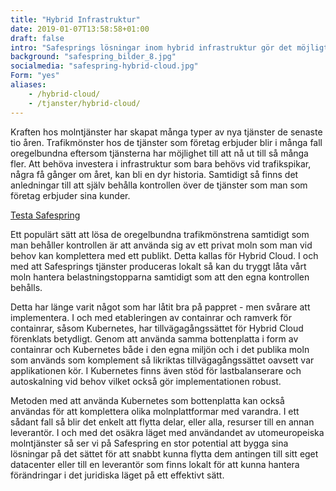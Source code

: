 ```yaml
---
title: "Hybrid Infrastruktur"
date: 2019-01-07T13:58:58+01:00
draft: false
intro: "Safesprings lösningar inom hybrid infrastruktur gör det möjligt för dig att kombinera kraften i molnet med din egen “on prem” eller managerad infrastruktur."
background: "safespring_bilder_8.jpg"
socialmedia: "safespring-hybrid-cloud.jpg"
Form: "yes"
aliases:
    - /hybrid-cloud/
    - /tjanster/hybrid-cloud/
---
```

Kraften hos molntjänster har skapat många typer av nya tjänster  de senaste tio åren. Trafikmönster hos de tjänster som företag erbjuder blir i många fall oregelbundna eftersom  tjänsterna har möjlighet till att nå ut till så många fler. Att behöva investera i infrastruktur som bara behövs vid trafikspikar, några få gånger om året, kan bli en dyr historia. Samtidigt så finns det anledningar till att själv behålla kontrollen över de tjänster som man som företag erbjuder sina kunder.

<a href="#testa-safespring" id="text-button">Testa Safespring</a>

Ett populärt sätt att lösa de oregelbundna trafikmönstrena samtidigt som man behåller kontrollen är att använda sig av ett privat moln som man vid behov kan komplettera med ett publikt. Detta kallas för Hybrid Cloud. I och med att Safesprings tjänster produceras lokalt  så kan du tryggt låta vårt moln hantera belastningstopparna samtidigt som att den egna kontrollen behålls.

Detta har länge varit något som har låtit bra på pappret - men svårare att implementera. I och med etableringen av containrar och ramverk för containrar, såsom Kubernetes, har tillvägagångssättet för Hybrid Cloud förenklats betydligt. Genom att använda samma bottenplatta i form av containrar och Kubernetes både i den egna miljön och i det publika moln som används som komplement så likriktas tillvägagångssättet oavsett var applikationen kör. I Kubernetes finns även stöd för lastbalanserare och autoskalning vid behov vilket också gör implementationen robust.

Metoden med att använda Kubernetes som bottenplatta kan också användas för att komplettera olika molnplattformar med varandra. I ett sådant fall så blir det enkelt att flytta delar, eller alla, resurser till en annan leverantör. I och med det osäkra läget med användandet av utomeuropeiska molntjänster så ser vi på Safespring en stor potential att bygga sina lösningar på det sättet för att snabbt kunna flytta dem antingen till sitt eget datacenter eller till en leverantör som finns lokalt för att kunna hantera förändringar i det juridiska läget på ett effektivt sätt.
